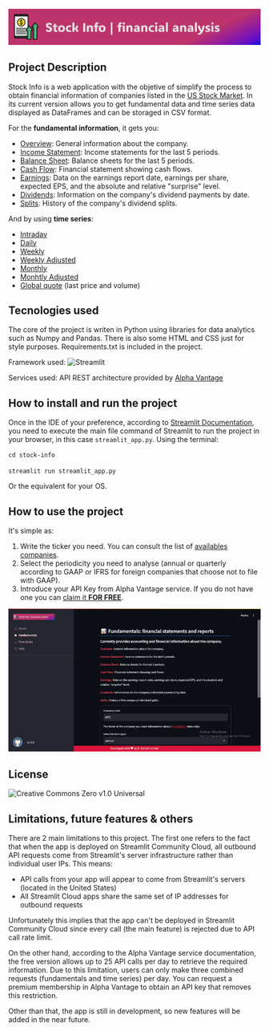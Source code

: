 <p align='center'>
  <img src="resources/logo-stock-info.png">
</p>

## Project Description
Stock Info is a web application with the objetive of simplify the process to obtain financial information of companies listed in the [US Stock Market](https://www.nasdaq.com/market-activity/stocks/screener). In its current version allows you to get fundamental data and time series data displayed as DataFrames and can be storaged in CSV format.

For the **fundamental information**, it gets you:
- <ins>Overview</ins>: General information about the company.
- <ins>Income Statement</ins>: Income statements for the last 5 periods.
- <ins>Balance Sheet</ins>: Balance sheets for the last 5 periods.
- <ins>Cash Flow</ins>: Financial statement showing cash flows.
- <ins>Earnings</ins>: Data on the earnings report date, earnings per share, expected EPS, and the absolute and relative "surprise" level.
- <ins>Dividends</ins>: Information on the company's dividend payments by date.
- <ins>Splits</ins>: History of the company's dividend splits.

And by using **time series**:
- <ins>Intraday</ins>
- <ins>Daily</ins>
- <ins>Weekly</ins>
- <ins>Weekly Adjusted</ins>
- <ins>Monthly</ins>
- <ins>Monhtly Adjusted</ins>
- <ins>Global quote</ins> (last price and volume)

## Tecnologies used
The core of the project is writen in Python using libraries for data analytics such as Numpy and Pandas. There is also some HTML and CSS just for style purposes. Requirements.txt is included in the project.

Framework used: ![Streamlit](https://img.shields.io/badge/Streamlit-%23FE4B4B.svg?style=for-the-badge&logo=streamlit&logoColor=white)

Services used: API REST architecture provided by [Alpha Vantage](https://www.alphavantage.co/)

## How to install and run the project
Once in the IDE of your preference, according to [Streamlit Documentation](https://docs.streamlit.io/get-started/fundamentals/main-concepts), you need to execute the main file command of Streamlit to run the project in your browser, in this case `streamlit_app.py`. Using the terminal:
```
cd stock-info

streamlit run streamlit_app.py
```
Or the equivalent for your OS.

## How to use the project
It's simple as:
1. Write the ticker you need. You can consult the list of [availables companies](https://www.nasdaq.com/market-activity/stocks/screener).
2. Select the periodicity you need to analyse (annual or quarterly according to GAAP or IFRS for foreign companies that choose not to file with GAAP).
3. Introduce your API Key from Alpha Vantage service. If you do not have one you can [claim it **FOR FREE**](https://www.alphavantage.co/support/#api-key).

![](https://github.com/DanielIramain/DanielIramain/blob/main/gifs/stock-info-demo.gif)

## License
![Creative Commons Zero v1.0 Universal](https://github.com/DanielIramain/stock-info-streamlit/blob/main/LICENSE)

## Limitations, future features & others
There are 2 main limitations to this project. The first one refers to the fact that when the app is deployed on Streamlit Community Cloud, all outbound API requests come from Streamlit's server infrastructure rather than individual user IPs. This means:

+ API calls from your app will appear to come from Streamlit's servers (located in the United States)
+ All Streamlit Cloud apps share the same set of IP addresses for outbound requests

Unfortunately this implies that the app can't be deployed in Streamlit Community Cloud since every call (the main feature) is rejected due to API call rate limit. 

On the other hand, according to the Alpha Vantage service documentation, the free version allows up to 25 API calls per day to retrieve the required information. Due to this limitation, users can only make three combined requests (fundamentals and time series) per day. You can request a premium membership in Alpha Vantage to obtain an API key that removes this restriction.

Other than that, the app is still in development, so new features will be added in the near future.
